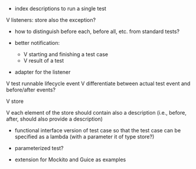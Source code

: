 - index descriptions to run a single test

V listeners: store also the exception?
- how to distinguish before each, before all, etc. from standard
tests?

- better notification:
	- V starting and finishing a test case
	- V result of a test

- adapter for the listener

V test runnable lifecycle event
V differentiate between actual test event and before/after events?

V store

V each element of the store should contain also a description
(i.e., before, after, should also provide a description)

- functional interface version of test case so that the test case can be specified as a lambda
(with a parameter it of type store?)

- parameterized test?

- extension for Mockito and Guice as examples
